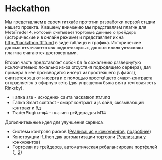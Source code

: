 # Hackathon

Мы представляем в своем гитхабе прототип разработки первой стадии нашего проекта. К вашему вниманию мы представляем плагин для MetaTrader 4, который считывает торговые данные о трейдере (исторические и в онлайн режиме) и представляет их на http://hackathon.ftf.fund в виде таблицы и графика. Исторические данные отмечаются как недостоверные, данные после установки плагина считаются достоверными.

Вторая часть представляет собой бд (к сожалению развернутую исключительно локально из-за отсуствия подходящего сервера), для примера в нее производится инсерт из простейшего js файла), считается хэш от инсерта и с помощью простейшего смарт-контракта отправляется в эфирную сеть (для упрощения была взята тестовая сеть Rinkeby).

* Папка site - исходники сайта hackathon.ftf.fund
* Папка Smart contract - смарт контракт и js файл, связывающий контракт и бд
* TraderPlugin.mq4 - плагин трейдера для MT4

Дополнительные идея для улучшения сервиса:
- Система контроля рисков ([Реализация у конкурентов](https://ru.zulutrade.com/autoprotect-your-account), [подробнее](https://ru.zulutrade.com/zuluguard-guide))
- Конструкции if..then для автоматизации торговли ([Реализация у конкурентов](https://ru.zulutrade.com/automated-trading))
- Портфели из трейдеров, автоматическая ребалансировка портфелей ([1](https://www.etoro.com/en/copyfunds/), [2](https://www.etoro.com/en/copyfunds-partners/))
